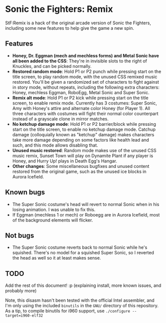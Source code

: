 # Sonic the Fighters: Remix
StF:Remix is a hack of the original arcade version of Sonic the Fighters, including some new features to help give the game a new spin.

## Features
* **Honey, Dr. Eggman (mech and mechless forms) and Metal Sonic have all been added to the CSS**: They're in invisible slots to the right of Knuckles, and can be picked normally.
* **Restored random mode**: Hold P1 or P2 punch while pressing start on the title screen, to play random mode, with the unused CSS remixed music restored. You'll be given a randomized set of characters to fight against in story mode, without repeats, including the following extra characters: Honey, mechless Eggman, RoboEgg, Metal Sonic and Super Sonic.
* **Remix alt mode**: Hold P1 or P2 kick while pressing start on the title screen, to enable remix mode. Currently has 3 costumes: Super Sonic, Amy with Honey's attire and alternate color Honey (for Player 1). All three characters with costumes will fight their normal color counterpart instead of a grayscale clone in mirror matches.
* **No ketchup damage mode**: Hold P1 or P2 barrier/block while pressing start on the title screen, to enable no ketchup damage mode. Catchup damage (colloquially known as "ketchup" damage) makes characters take more damage depending on some factors like health lead and such, and this mode allows disabling that.
* **Unused music restored**: Random mode makes use of the unused CSS music remix, Sunset Town will play on Dynamite Plant if any player is Honey, and Hurry Up! plays in Death Egg's Hangar.
* **Other changes**: Some miscellaneous bugfixes and unused content restored from the original game, such as the unused ice blocks in Aurora Icefield.

## Known bugs
* The Super Sonic costume's head will revert to normal Sonic when in his losing animation. I was unable to fix this.
* If Eggman (mechless 1 or mech) or Roboegg are in Aurora Icefield, most of the background elements will flicker.
## Not bugs
* The Super Sonic costume reverts back to normal Sonic while he's squished. There's no model for a squished Super Sonic, so I reverted the head as well so it at least makes sense.

## TODO
Add the rest of this document! :p (explaining install, more known issues, and probably more)

Note, this disasm hasn't been tested with the official Intel assembler, and I'm only using the included `binutils` in the `GNU/` directory of this repository.
As a tip, to compile binutils for i960 support, use `./configure --target=i960-elf32`
